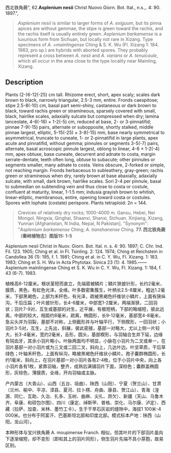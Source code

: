 西北铁角蕨",
62.**Asplenium nesii** Christ Nuovo Giorn. Bot. Ital., n.s.,. 4: 90. 1897.",

> *Asplenium nesii* is similar to larger forms of *A. exiguum*, but its pinna apices are without gemmae, the stipe is green toward the rachis, and the rachis itself is usually entirely green. *Asplenium barkamense* is a luxurious form from Sichuan, but locally not rare in Xizang. Type specimens of *A. ×mainlingense* Ching &amp; S. K. Wu (Fl. Xizang 1: 184. 1983, pro sp.) are hybrids with aborted spores. They probably represent a cross between *A. nesii* and *A. varians* or *A. tenuicaule*, which all occur in the area close to the type locality near Mainling, Xizang.

## Description
Plants (2-)6-12(-25) cm tall. Rhizome erect, short, apex scaly; scales dark brown to black, narrowly triangular, 2.5-3 mm, entire. Fronds caespitose; stipe 2.5-8(-10) cm, basal part semi-shiny, castaneous or dark brown to black, toward rachis green or stramineous, sparsely covered with small, black, hairlike scales, adaxially sulcate but compressed when dry; lamina lanceolate, 4-6(-16) × 1-2(-5) cm, reduced at base, 2- or 3-pinnatifid; pinnae 7-9(-15) pairs, alternate or subopposite, shortly stalked, middle pinnae largest, elliptic, 5-15(-25) × 3-8(-15) mm, base nearly symmetrical to asymmetrical, truncate to cuneate, 1- or 2-pinnatifid in large plants, apex acute and pinnatifid, without gemma; pinnules or segments 3-5(-7) pairs, alternate, basal acroscopic pinnule largest, oblong to linear, 4-6 × 1-2(-4) mm, apex obtuse, base cuneate, decurrent and adnate to costa, margin serrate-dentate, teeth often long, obtuse to subacute; other pinnules or segments smaller, many adnate to costa. Veins obscure, 2-forked or simple, not reaching margin. Fronds herbaceous to subleathery, gray-green; rachis green or stramineous when dry, rarely brown at base abaxially, adaxially sulcate, with small, dark brown, hairlike scales. Sori 2-4 per pinnule, basal to submedian on subtending vein and thus close to costa or costule, confluent at maturity, linear, 1-1.5 mm; indusia grayish brown to whitish, linear-elliptic, membranous, entire, opening toward costa or costules. Spores with lophate (costate) perispore. Plants tetraploid: 2*n* = 144.

> Crevices of relatively dry rocks; 1000-4000 m. Gansu, Hebei, Nei Mongol, Ningxia, Qinghai, Shaanxi, Shanxi, Sichuan, Xinjiang, Xizang, Yunnan [Afghanistan, N India, Nepal, N Pakistan].
  "Synonym": "*Asplenium barkamense* Ching; *A. tianshanense* Ching.
**77. 西北铁角蕨（秦岭植物志）图版15: 1-5**

Asplenium nesii Christ in Nuov. Giorn. Bot. Ital. n. s. 4: 90. 1897; C. Chr. Ind. Fil. 123. 1905; Ching et al. in Fl. Tsinling. 2: 124. 1974; Ching et Reichstein in Candollea 36 (1): 195, f. 1. 1981; Ching et al. in C. Y. Wu, Fl. Xizang. 1: 183. 1983; Ching et S. H. Wu in Acta Phytotax. Sinica 23 (1): 4. 1985.——Asplenium mainlingense Ching et S. K. Wu in C. Y. Wu, Fl. Xizang. 1: 184, f. 43 (6-7). 1983.

植株高6-12厘米。根状茎短而直立，先端密被鳞片；鳞片狭披针形，长约2毫米，膜质，黑色，有虹色光泽，全缘。叶多数密集簇生，叶柄长2.5-8厘米，粗达1.2毫米，下部黑褐色，上部为禾秆色，有光泽，疏被黑褐色纤维状小鳞片，上面有狭纵沟，干后压扁；叶片披针形，长4-6厘米，中部宽1-2厘米，两端渐狭，二回羽状；羽片7-9对，互生或基部的对生，近平展，有极短柄，下部的略缩短，彼此远离，中部的较大，相距约8毫米，疏离，椭圆形，长9-12毫米，基部宽4-8毫米，急尖头并为羽裂，基部不对称，上侧截形并与叶轴平行，下侧楔形，一回羽状；小羽片3-5对，互生，上先出，斜展，彼此密接，基部一对略大，尤以上侧一片较大，长3-4毫米，宽约2毫米，舌形，圆头，基部楔形，与羽轴合生并下延，边缘有钝齿牙，其余小羽片略小。叶脉两面均不明显，小脉在小羽片为二叉或单一，在羽片基部一对小羽片或为三叉或二回二叉，斜向上，几达叶边。叶坚草质，干后草绿色；叶轴禾秆色，上面有纵沟，略被黑褐色纤维状小鳞片。孢子囊群椭圆形，长约1毫米，斜向上，在羽片基部一对小羽片各有2-4枚，位于小羽片中央，向上各小羽片各有1枚，紧靠羽轴，整齐，成熟后满铺羽片下面，深棕色；囊群盖椭圆形，灰棕色，薄膜质，全缘，开向羽轴或主脉。

产内蒙古（大青山）、山西（五台、垣曲）、陕西（山阳）、宁夏（贺兰山）、甘肃（兰州、榆中、平凉、漳县、夏河、拉卜楞、舟曲、康县、贺江山）、青海（湟源、同仁、互助、久治、扎多、玉树、曲麻、尖扎、昂欠）、新疆（天山、乌鲁木齐、阜康、和硕包尔图）、四川（康定、绰斯甲、普格、崇化、马尔康、泸定）、西藏（拉萨、加查、米林、墨竹工卡）。生于干旱石灰岩的缝隙中，海拔1 100米-4 000米。也分布于阿富汗、巴基斯坦北部和印度北部。模式标本产地：陕西（山阳，龙山河）。

本种形体与宝兴铁角蕨 A. moupinense Franch. 相似，但其叶片的下部羽片虽向下逐渐缩短，却不变形（即和其上的羽片同形），侧生羽片先端不具小芽胞，故易区别。

